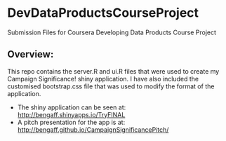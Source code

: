 # DevDataProductsCourseProject
Submission Files for Coursera Developing Data Products Course Project

## Overview:
This repo contains the server.R and ui.R files that were used to create my Campaign Significance! shiny application. I have also included the customised bootstrap.css file that was used to modify the format of the application. 

- The shiny application can be seen at: http://bengaff.shinyapps.io/TryFINAL  
- A pitch presentation for the app is at: http://bengaff.github.io/CampaignSignificancePitch/  
